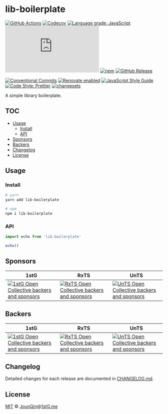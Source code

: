 # lib-boilerplate

[![GitHub Actions](https://github.com/un-ts/lib-boilerplate/workflows/CI/badge.svg)](https://github.com/un-ts/lib-boilerplate/actions/workflows/ci.yml)
[![Codecov](https://img.shields.io/codecov/c/github/un-ts/lib-boilerplate.svg)](https://codecov.io/gh/un-ts/lib-boilerplate)
[![Language grade: JavaScript](https://img.shields.io/lgtm/grade/javascript/g/un-ts/lib-boilerplate.svg?logo=lgtm&logoWidth=18)](https://lgtm.com/projects/g/un-ts/lib-boilerplate/context:javascript)
[![type-coverage](https://img.shields.io/badge/dynamic/json.svg?label=type-coverage&prefix=%E2%89%A5&suffix=%&query=$.typeCoverage.atLeast&uri=https%3A%2F%2Fraw.githubusercontent.com%2Frx-ts%2Flib-boilerplate%2Fmain%2Fpackage.json)](https://github.com/plantain-00/type-coverage)
[![npm](https://img.shields.io/npm/v/lib-boilerplate.svg)](https://www.npmjs.com/package/lib-boilerplate)
[![GitHub Release](https://img.shields.io/github/release/un-ts/lib-boilerplate)](https://github.com/un-ts/lib-boilerplate/releases)

[![Conventional Commits](https://img.shields.io/badge/conventional%20commits-1.0.0-yellow.svg)](https://conventionalcommits.org)
[![Renovate enabled](https://img.shields.io/badge/renovate-enabled-brightgreen.svg)](https://renovatebot.com)
[![JavaScript Style Guide](https://img.shields.io/badge/code_style-standard-brightgreen.svg)](https://standardjs.com)
[![Code Style: Prettier](https://img.shields.io/badge/code_style-prettier-ff69b4.svg)](https://github.com/prettier/prettier)
[![changesets](https://img.shields.io/badge/maintained%20with-changesets-176de3.svg)](https://github.com/atlassian/changesets)

A simple library boilerplate.

## TOC <!-- omit in toc -->

- [Usage](#usage)
  - [Install](#install)
  - [API](#api)
- [Sponsors](#sponsors)
- [Backers](#backers)
- [Changelog](#changelog)
- [License](#license)

## Usage

### Install

```sh
# yarn
yarn add lib-boilerplate

# npm
npm i lib-boilerplate
```

### API

```js
import echo from 'lib-boilerplate'

echo()
```

## Sponsors

| 1stG                                                                                                                               | RxTS                                                                                                                               | UnTS                                                                                                                               |
| ---------------------------------------------------------------------------------------------------------------------------------- | ---------------------------------------------------------------------------------------------------------------------------------- | ---------------------------------------------------------------------------------------------------------------------------------- |
| [![1stG Open Collective backers and sponsors](https://opencollective.com/1stG/organizations.svg)](https://opencollective.com/1stG) | [![RxTS Open Collective backers and sponsors](https://opencollective.com/rxts/organizations.svg)](https://opencollective.com/rxts) | [![UnTS Open Collective backers and sponsors](https://opencollective.com/unts/organizations.svg)](https://opencollective.com/unts) |

## Backers

| 1stG                                                                                                                             | RxTS                                                                                                                             | UnTS                                                                                                                             |
| -------------------------------------------------------------------------------------------------------------------------------- | -------------------------------------------------------------------------------------------------------------------------------- | -------------------------------------------------------------------------------------------------------------------------------- |
| [![1stG Open Collective backers and sponsors](https://opencollective.com/1stG/individuals.svg)](https://opencollective.com/1stG) | [![RxTS Open Collective backers and sponsors](https://opencollective.com/rxts/individuals.svg)](https://opencollective.com/rxts) | [![UnTS Open Collective backers and sponsors](https://opencollective.com/unts/individuals.svg)](https://opencollective.com/unts) |

## Changelog

Detailed changes for each release are documented in [CHANGELOG.md](./CHANGELOG.md).

## License

[MIT][] © [JounQin][]@[1stG.me][]

[1stg.me]: https://www.1stg.me
[jounqin]: https://GitHub.com/JounQin
[mit]: http://opensource.org/licenses/MIT
